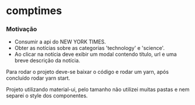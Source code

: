 # comptimes

<h3>Motivação</h3>

<ul>
<li>Consumir a api do NEW YORK TIMES.</li>
<li>Obter as notícias sobre as categorias 'technology' e 'science'.</li>
<li>Ao clicar na notícia deve exibir um modal contendo título, url e uma breve descrição da notícia.</li>
</ul>

Para rodar o projeto deve-se baixar o código e rodar um yarn, após concluído rodar yarn start.

Projeto utilizando material-ui, pelo tamanho não utilizei muitas pastas e nem separei o style dos componentes.
